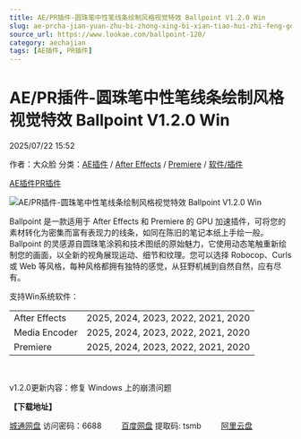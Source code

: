 ```yaml
---
title: AE/PR插件-圆珠笔中性笔线条绘制风格视觉特效 Ballpoint V1.2.0 Win
slug: ae-prcha-jian-yuan-zhu-bi-zhong-xing-bi-xian-tiao-hui-zhi-feng-ge-shi-jue-te-xiao-ballpoint-v1-2-0-win
source_url: https://www.lookae.com/ballpoint-120/
category: aechajian
tags: [AE插件, PR插件]
---
```

# AE/PR插件-圆珠笔中性笔线条绘制风格视觉特效 Ballpoint V1.2.0 Win

2025/07/22 15:52

作者：大众脸
分类：[AE插件](https://www.lookae.com/after-effects/aechajian/) / [After Effects](https://www.lookae.com/after-effects/) / [Premiere](https://www.lookae.com/qitarjcj/premierezy/) / [软件/插件](https://www.lookae.com/qitarjcj/)

[AE插件](https://www.lookae.com/tag/ae%e6%8f%92%e4%bb%b6/)[PR插件](https://www.lookae.com/tag/pr%e6%8f%92%e4%bb%b6/)

![AE/PR插件-圆珠笔中性笔线条绘制风格视觉特效 Ballpoint V1.2.0 Win](https://www.lookae.com/wp-content/uploads/2025/06/Ballpoint.jpg "AE/PR插件-圆珠笔中性笔线条绘制风格视觉特效 Ballpoint V1.2.0 Win-LookAE.com")

Ballpoint 是一款适用于 After Effects 和 Premiere 的 GPU 加速插件，可将您的素材转化为密集而富有表现力的线条，如同在陈旧的笔记本纸上手绘一般。Ballpoint 的灵感源自圆珠笔涂鸦和技术图纸的原始魅力，它使用动态笔触重新绘制您的画面，以全新的视角展现运动、细节和纹理。您可以选择 Robocop、Curls 或 Web 等风格，每种风格都拥有独特的感觉，从狂野机械到自然自然，应有尽有。

支持Win系统软件：

|  |  |
| --- | --- |
| After Effects | 2025, 2024, 2023, 2022, 2021, 2020 |
| Media Encoder | 2025, 2024, 2023, 2022, 2021, 2020 |
| Premiere | 2025, 2024, 2023, 2022, 2021, 2020 |

[﻿](http://cloud.video.taobao.com/play/u/null/p/1/e/6/t/1/521801715696.mp4)

v1.2.0更新内容：修复 Windows 上的崩溃问题

**【下载地址】**

[城通网盘](https://url70.ctfile.com/f/2827370-1538257735-21bc41?p=4431) 访问密码：6688         [百度网盘](https://pan.baidu.com/s/19oo_uA7egVBqhwVefh1bLg?pwd=tsmb) 提取码: tsmb         [阿里云盘](https://www.alipan.com/s/y9c68AqzfYB)
